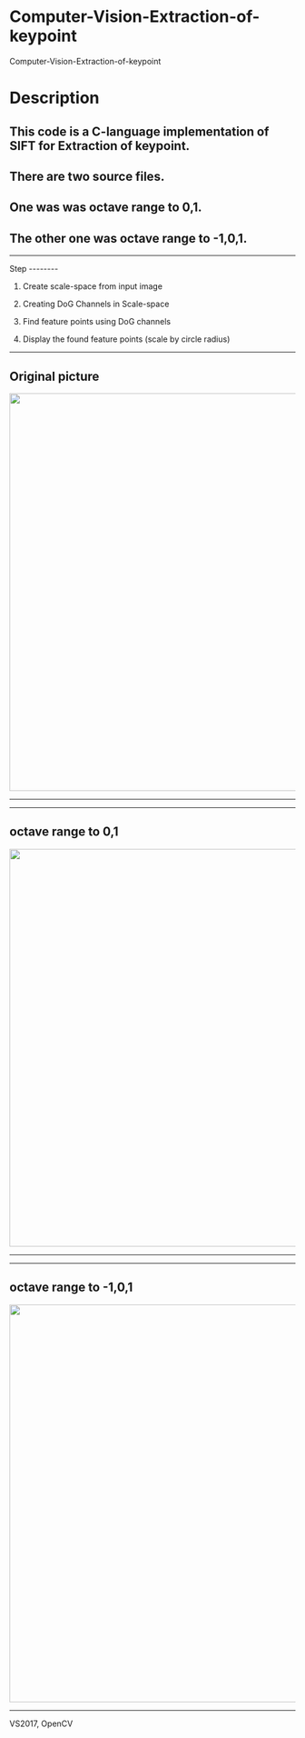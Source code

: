 # Computer-Vision-Extraction-of-keypoint
Computer-Vision-Extraction-of-keypoint

Description
===========

This code is a C-language implementation of SIFT for Extraction of keypoint. 
----------------------------------------------
There are two source files.
---------------------------------------------
One was was octave range to 0,1.
-----------------------------------------
The other one was octave range to -1,0,1.
---------------------------------------------------------------
  
<hr/>    
  Step
  --------

1. Create scale-space from input image

2. Creating DoG Channels in Scale-space

3. Find feature points using DoG channels

4. Display the found feature points (scale by circle radius)


<hr/>   
  
Original picture  
----------------
  
<img width="700" src="https://user-images.githubusercontent.com/44941601/71882355-ace85d00-3177-11ea-9099-09bad7476141.jpg"> 
<hr/>  
<hr/>  
  
octave range to 0,1
----------------
  
<img width="700" src="https://user-images.githubusercontent.com/44941601/71882362-afe34d80-3177-11ea-96b7-e8219be1302b.jpg">
<hr/>  
<hr/>  
  
octave range to -1,0,1 
----------------
  
<img width="700" src="https://user-images.githubusercontent.com/44941601/71882370-b245a780-3177-11ea-8f15-f1551236a730.jpg">
<hr/>  

VS2017, OpenCV  

